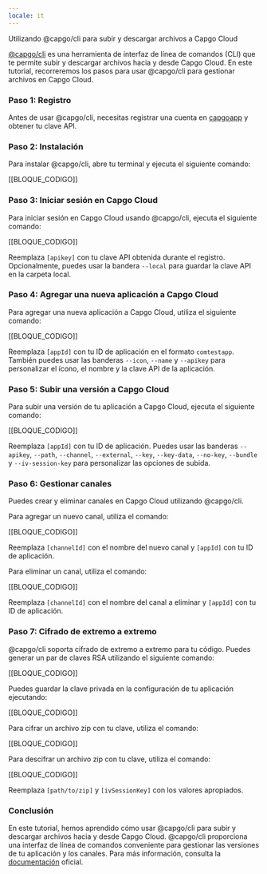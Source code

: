 ```yaml
---
locale: it
---
```


Utilizando @capgo/cli para subir y descargar archivos a Capgo Cloud

[@capgo/cli](https://wwwnpmjscom/package/@capgo/cli/) es una herramienta de interfaz de línea de comandos (CLI) que te permite subir y descargar archivos hacia y desde Capgo Cloud. En este tutorial, recorreremos los pasos para usar @capgo/cli para gestionar archivos en Capgo Cloud.

### Paso 1: Registro

Antes de usar @capgo/cli, necesitas registrar una cuenta en [capgoapp](https://capgoapp/) y obtener tu clave API.

### Paso 2: Instalación

Para instalar @capgo/cli, abre tu terminal y ejecuta el siguiente comando:

[[BLOQUE_CODIGO]]

### Paso 3: Iniciar sesión en Capgo Cloud

Para iniciar sesión en Capgo Cloud usando @capgo/cli, ejecuta el siguiente comando:

[[BLOQUE_CODIGO]]

Reemplaza `[apikey]` con tu clave API obtenida durante el registro. Opcionalmente, puedes usar la bandera `--local` para guardar la clave API en la carpeta local.

### Paso 4: Agregar una nueva aplicación a Capgo Cloud

Para agregar una nueva aplicación a Capgo Cloud, utiliza el siguiente comando:

[[BLOQUE_CODIGO]]

Reemplaza `[appId]` con tu ID de aplicación en el formato `comtestapp`. También puedes usar las banderas `--icon`, `--name` y `--apikey` para personalizar el ícono, el nombre y la clave API de la aplicación.

### Paso 5: Subir una versión a Capgo Cloud

Para subir una versión de tu aplicación a Capgo Cloud, ejecuta el siguiente comando:

[[BLOQUE_CODIGO]]

Reemplaza `[appId]` con tu ID de aplicación. Puedes usar las banderas `--apikey`, `--path`, `--channel`, `--external`, `--key`, `--key-data`, `--no-key`, `--bundle` y `--iv-session-key` para personalizar las opciones de subida.

### Paso 6: Gestionar canales

Puedes crear y eliminar canales en Capgo Cloud utilizando @capgo/cli.

Para agregar un nuevo canal, utiliza el comando:

[[BLOQUE_CODIGO]]

Reemplaza `[channelId]` con el nombre del nuevo canal y `[appId]` con tu ID de aplicación.

Para eliminar un canal, utiliza el comando:

[[BLOQUE_CODIGO]]

Reemplaza `[channelId]` con el nombre del canal a eliminar y `[appId]` con tu ID de aplicación.

### Paso 7: Cifrado de extremo a extremo

@capgo/cli soporta cifrado de extremo a extremo para tu código. Puedes generar un par de claves RSA utilizando el siguiente comando:

[[BLOQUE_CODIGO]]

Puedes guardar la clave privada en la configuración de tu aplicación ejecutando:

[[BLOQUE_CODIGO]]

Para cifrar un archivo zip con tu clave, utiliza el comando:

[[BLOQUE_CODIGO]]

Para descifrar un archivo zip con tu clave, utiliza el comando:

[[BLOQUE_CODIGO]]

Reemplaza `[path/to/zip]` y `[ivSessionKey]` con los valores apropiados.

### Conclusión

En este tutorial, hemos aprendido cómo usar @capgo/cli para subir y descargar archivos hacia y desde Capgo Cloud. @capgo/cli proporciona una interfaz de línea de comandos conveniente para gestionar las versiones de tu aplicación y los canales. Para más información, consulta la [documentación](https://capgoapp/docs/) oficial.